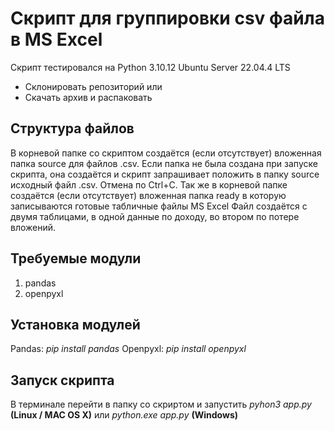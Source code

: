 # Скрипт для группировки csv файла в MS Excel

Скрипт тестировался на Python 3.10.12 Ubuntu Server 22.04.4 LTS

- Склонировать репозиторий или
- Скачать архив и распаковать

## Структура файлов

В корневой папке со скриптом создаётся (если отсутствует) вложенная папка source для файлов .csv. Если папка не была создана при запуске скрипта, она создаётся и скрипт запрашивает положить в папку source исходный файл .csv. Отмена по Ctrl+C.
Так же в корневой папке создаётся (если отсутствует) вложенная папка ready в которую записываются готовые табличные файлы MS Excel
Файл создаётся с двумя таблицами, в одной данные по доходу, во втором по потере вложений.

## Требуемые модули

1. pandas
2. openpyxl

## Установка модулей

Pandas: _pip install pandas_
Openpyxl: _pip install openpyxl_

## Запуск скрипта

В терминале перейти в папку со скриртом и запустить _pyhon3 app.py_ **(Linux / MAC OS X)** или _python.exe app.py_ **(Windows)**
